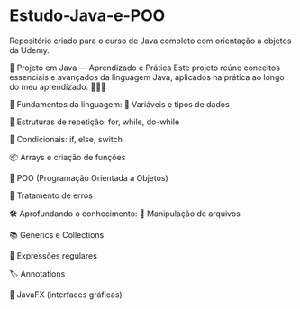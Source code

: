 # Estudo-Java-e-POO
Repositório criado para o curso de Java completo com orientação a objetos da Udemy.

🚀 Projeto em Java — Aprendizado e Prática
Este projeto reúne conceitos essenciais e avançados da linguagem Java, aplicados na prática ao longo do meu aprendizado. 👨‍💻✨

📌 Fundamentos da linguagem:
🧠 Variáveis e tipos de dados

🔁 Estruturas de repetição: for, while, do-while

🔀 Condicionais: if, else, switch

📦 Arrays e criação de funções

🧱 POO (Programação Orientada a Objetos)

🧪 Tratamento de erros

🛠️ Aprofundando o conhecimento:
📂 Manipulação de arquivos

📚 Generics e Collections

🧩 Expressões regulares

🏷️ Annotations

🎨 JavaFX (interfaces gráficas)
